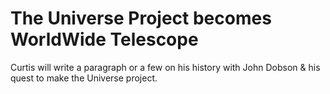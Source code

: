 # The Universe Project becomes WorldWide Telescope

Curtis will write a paragraph or a few on his history with John Dobson & his quest to make the Universe project.